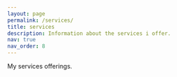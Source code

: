 ```yaml
---
layout: page
permalink: /services/
title: services
description: Information about the services i offer.
nav: true
nav_order: 8
---
```


My services offerings.